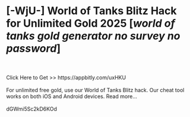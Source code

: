 # [-WjU-] World of Tanks Blitz Hack for Unlimited Gold 2025 [*world of tanks gold generator no survey no password*]
<br>
<br>Click Here to Get >> https://appbitly.com/uxHKU

<br>
<br>For unlimited free gold, use our World of Tanks Blitz hack. Our cheat tool works on both iOS and Android devices. Read more...
<br>
<br>dGWmi5Sc2kD6KOd

